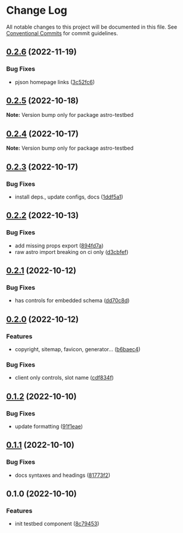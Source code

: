 # Change Log

All notable changes to this project will be documented in this file.
See [Conventional Commits](https://conventionalcommits.org) for commit guidelines.

## [0.2.6](https://github.com/JulianCataldo/web-garden/compare/astro-testbed@0.2.5...astro-testbed@0.2.6) (2022-11-19)

### Bug Fixes

- pjson homepage links ([3c52fc6](https://github.com/JulianCataldo/web-garden/commit/3c52fc692feda650e6fbb227f30c7c170e514308))

## [0.2.5](https://github.com/JulianCataldo/web-garden/compare/astro-testbed@0.2.4...astro-testbed@0.2.5) (2022-10-18)

**Note:** Version bump only for package astro-testbed

## [0.2.4](https://github.com/JulianCataldo/web-garden/compare/astro-testbed@0.2.3...astro-testbed@0.2.4) (2022-10-17)

**Note:** Version bump only for package astro-testbed

## [0.2.3](https://github.com/JulianCataldo/web-garden/compare/astro-testbed@0.2.2...astro-testbed@0.2.3) (2022-10-17)

### Bug Fixes

- install deps., update configs, docs ([1ddf5a1](https://github.com/JulianCataldo/web-garden/commit/1ddf5a1db425cd2dc7c77ceb0f2c157b0e24c057))

## [0.2.2](https://github.com/JulianCataldo/web-garden/compare/astro-testbed@0.2.1...astro-testbed@0.2.2) (2022-10-13)

### Bug Fixes

- add missing props export ([894fd7a](https://github.com/JulianCataldo/web-garden/commit/894fd7a1405400ae37867b7356d68c02653cf514))
- raw astro import breaking on ci only ([d3cbfef](https://github.com/JulianCataldo/web-garden/commit/d3cbfef72d7827a86e2604061beb0ac8e063baa1))

## [0.2.1](https://github.com/JulianCataldo/web-garden/compare/astro-testbed@0.2.0...astro-testbed@0.2.1) (2022-10-12)

### Bug Fixes

- has controls for embedded schema ([dd70c8d](https://github.com/JulianCataldo/web-garden/commit/dd70c8df420e554d554c81aeb5e3c2a2ece6883b))

## [0.2.0](https://github.com/JulianCataldo/web-garden/compare/astro-testbed@0.1.2...astro-testbed@0.2.0) (2022-10-12)

### Features

- copyright, sitemap, favicon, generator… ([b6baec4](https://github.com/JulianCataldo/web-garden/commit/b6baec430ba9c4e8693d6bdc22a7baae2667e710))

### Bug Fixes

- client only controls, slot name ([cdf834f](https://github.com/JulianCataldo/web-garden/commit/cdf834f394b2a92a87b4c9d529e0c61ea8823dc8))

## [0.1.2](https://github.com/JulianCataldo/web-garden/compare/astro-testbed@0.1.1...astro-testbed@0.1.2) (2022-10-10)

### Bug Fixes

- update formatting ([91f1eae](https://github.com/JulianCataldo/web-garden/commit/91f1eae54b2fa2dc723fae712086c61b820a7de7))

## [0.1.1](https://github.com/JulianCataldo/web-garden/compare/astro-testbed@0.1.0...astro-testbed@0.1.1) (2022-10-10)

### Bug Fixes

- docs syntaxes and headings ([81773f2](https://github.com/JulianCataldo/web-garden/commit/81773f2daaf4058c60e740d8cab638b0a561ad79))

## 0.1.0 (2022-10-10)

### Features

- init testbed component ([8c79453](https://github.com/JulianCataldo/web-garden/commit/8c7945325bbd5d37a22dfd9dda699898695e5a91))
